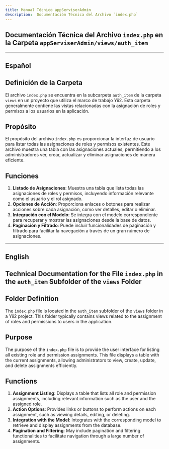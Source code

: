 ```yaml
---
title: Manual Técnico appServiserAdmin
description:  Documentación Técnica del Archivo `index.php`
---
```


## Documentación Técnica del Archivo `index.php` en la Carpeta `appServiserAdmin/views/auth_item`

---

## Español

## Definición de la Carpeta
El archivo `index.php` se encuentra en la subcarpeta `auth_item` de la carpeta `views` en un proyecto que utiliza el marco de trabajo Yii2. Esta carpeta generalmente contiene las vistas relacionadas con la asignación de roles y permisos a los usuarios en la aplicación.

## Propósito
El propósito del archivo `index.php` es proporcionar la interfaz de usuario para listar todas las asignaciones de roles y permisos existentes. Este archivo muestra una tabla con las asignaciones actuales, permitiendo a los administradores ver, crear, actualizar y eliminar asignaciones de manera eficiente.

## Funciones
1. **Listado de Asignaciones**: Muestra una tabla que lista todas las asignaciones de roles y permisos, incluyendo información relevante como el usuario y el rol asignado.
2. **Opciones de Acción**: Proporciona enlaces o botones para realizar acciones sobre cada asignación, como ver detalles, editar o eliminar.
3. **Integración con el Modelo**: Se integra con el modelo correspondiente para recuperar y mostrar las asignaciones desde la base de datos.
4. **Paginación y Filtrado**: Puede incluir funcionalidades de paginación y filtrado para facilitar la navegación a través de un gran número de asignaciones.

---

## English

## Technical Documentation for the File `index.php` in the `auth_item` Subfolder of the `views` Folder

## Folder Definition
The `index.php` file is located in the `auth_item` subfolder of the `views` folder in a Yii2 project. This folder typically contains views related to the assignment of roles and permissions to users in the application.

## Purpose
The purpose of the `index.php` file is to provide the user interface for listing all existing role and permission assignments. This file displays a table with the current assignments, allowing administrators to view, create, update, and delete assignments efficiently.

## Functions
1. **Assignment Listing**: Displays a table that lists all role and permission assignments, including relevant information such as the user and the assigned role.
2. **Action Options**: Provides links or buttons to perform actions on each assignment, such as viewing details, editing, or deleting.
3. **Integration with the Model**: Integrates with the corresponding model to retrieve and display assignments from the database.
4. **Pagination and Filtering**: May include pagination and filtering functionalities to facilitate navigation through a large number of assignments.